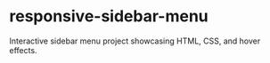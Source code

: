 # responsive-sidebar-menu
Interactive sidebar menu project showcasing HTML, CSS, and hover effects.

